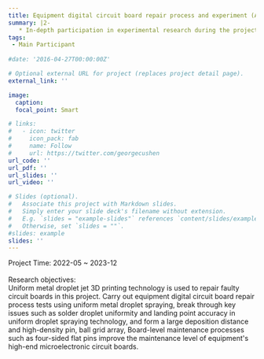 ```yaml
---
title: Equipment digital circuit board repair process and experiment (A project from Hunan Province)
summary: |2-
   * In-depth participation in experimental research during the project research. Writing and proofreading the final project report.
tags:
 - Main Participant
  
#date: '2016-04-27T00:00:00Z'

# Optional external URL for project (replaces project detail page).
external_link: ''

image:
  caption: 
  focal_point: Smart

# links:
#   - icon: twitter
#     icon_pack: fab
#     name: Follow
#     url: https://twitter.com/georgecushen
url_code: ''
url_pdf: ''
url_slides: ''
url_video: ''

# Slides (optional).
#   Associate this project with Markdown slides.
#   Simply enter your slide deck's filename without extension.
#   E.g. `slides = "example-slides"` references `content/slides/example-slides.md`.
#   Otherwise, set `slides = ""`.
#slides: example
slides: ''
---
```

Project Time: 2022-05 ~ 2023-12\
\
Research objectives:\
Uniform metal droplet jet 3D printing technology is used to repair faulty circuit boards in this project. Carry out equipment digital circuit board repair process tests using uniform metal droplet spraying, break through key issues such as solder droplet uniformity and landing point accuracy in uniform droplet spraying technology, and form a large deposition distance and high-density pin, ball grid array, Board-level maintenance processes such as four-sided flat pins improve the maintenance level of equipment's high-end microelectronic circuit boards.